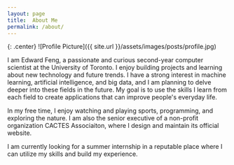 ```yaml
---
layout: page
title:  About Me
permalink: /about/
---
```


{: .center}
![Profile Picture]({{ site.url }}/assets/images/posts/profile.jpg)

I am Edward Feng, a passionate and curious second-year computer scientist at the University of Toronto. I enjoy building projects and learning about new technology and future trends. I have a strong interest in machine learning, artificial intelligence, and big data, and I am planning to delve deeper into these fields in the future. My goal is to use the skills I learn from each field to create applications that can improve people's everyday life.

In my free time, I enjoy watching and playing sports, programming, and exploring the nature. I am also the senior executive of a non-profit organization CACTES Associaiton, where I design and maintain its official website.

I am currently looking for a summer internship in a reputable place where I can utilize my skills and build my experience. 



